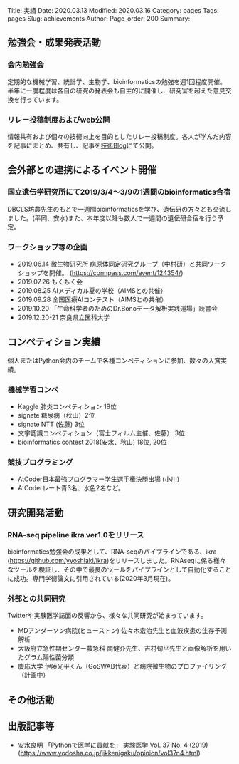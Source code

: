 Title: 実績
Date: 2020.03.13
Modified: 2020.03.16
Category: pages
Tags: pages
Slug: achievements
Author:
Page_order: 200
Summary:

## 勉強会・成果発表活動
### 会内勉強会
定期的な機械学習、統計学、生物学、bioinformaticsの勉強を週1回程度開催。半年に一度程度は各自の研究の発表会も自主的に開催し、研究室を超えた意見交換を行っています。
### リレー投稿制度およびweb公開
情報共有および個々の技術向上を目的としたリレー投稿制度。各人が学んだ内容を記事にまとめ、共有し、記事を[技術Blog](https://oumedpython.hatenablog.com/)にて公開。

## 会外部との連携によるイベント開催
### 国立遺伝学研究所にて2019/3/4〜3/9の1週間のbioinformatics合宿
DBCLS坊農先生のもとで一週間bioinformaticsを学び、遺伝研の方々とも交流しました。(平岡、安水)また、本年度以降も数人で一週間の遺伝研合宿を行う予定。
### ワークショップ等の企画
- 2019.06.14 微生物研究所 病原体同定研究グループ（中村研）と共同ワークショップを開催。 (<https://connpass.com/event/124354/>)
- 2019.07.26 もくもく会
- 2019.08.25 AIメディカル夏の学校（AIMSとの共催）
- 2019.09.28 全国医療AIコンテスト（AIMSとの共催）
- 2019.10.20 「生命科学者のためのDr.Bonoデータ解析実践道場」読書会
- 2019.12.20-21 奈良県立医科大学

## コンペティション実績
個人またはPython会内のチームで各種コンペティションに参加、数々の入賞実績。
### 機械学習コンペ
- Kaggle 肺炎コンペティション 18位
- signate 糖尿病（秋山）2位
- signate NTT (佐藤) 3位
- 文字認識コンペティション（富士フィルム主催、佐藤） 3位
- bioinformatics contest 2018(安水、秋山) 18位, 20位

### 競技プログラミング
- AtCoder日本最強プログラマー学生選手権決勝出場 (小川)
- AtCoderレート青3名、水色2名など。

## 研究開発活動
### RNA-seq pipeline ikra ver1.0をリリース
bioinformatics勉強会の成果として、RNA-seqのパイプラインである、ikra　(<https://github.com/yyoshiaki/ikra>)をリリースしました。RNAseqに係る様々なツールを検証し、その中で最良のツールをパイプラインとして自動化することに成功。専門学術論文に引用されている(2020年3月現在)。

### 外部との共同研究
Twitterや実験医学誌面の反響から、様々な共同研究が始まっています。
 
- MDアンダーソン病院(ヒューストン) 佐々木宏治先生と血液疾患の生存予測解析
- 大阪府立急性期センター救急科 南健介先生、吉村旬平先生と画像解析を用いたグラム陽性菌分類
- 慶応大学 伊藤光平くん（GoSWAB代表）と病院微生物のプロファイリング（計画中）


## その他活動
### 

## 出版記事等
- 安水良明 「Pythonで医学に貢献を」 実験医学 Vol. 37 No. 4 (2019) (<https://www.yodosha.co.jp/jikkenigaku/opinion/vol37n4.html>)
